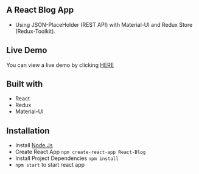 ## A React Blog App 
* Using JSON-PlaceHolder (REST API) with Material-UI and Redux Store (Redux-Toolkit).

## Live Demo
<p>You can view a live demo by clicking <a href="https://main.d1jmo9h845x62l.amplifyapp.com">HERE</a></p>

## Built with

- React
- Redux
- Material-UI

## Installation
* Install [Node.Js](https://nodejs.org/en/download/current)
* Create React App ``` npm create-react-app React-Blog ```
* Install Project Dependencies ``` npm install ```
* ```npm start``` to start react app